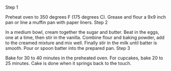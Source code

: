  Step 1

Preheat oven to 350 degrees F (175 degrees C). Grease and flour a 9x9 inch pan or line a muffin pan with paper liners.
Step 2

In a medium bowl, cream together the sugar and butter. Beat in the eggs, one at a time, then stir in the vanilla. Combine flour and baking powder, add to the creamed mixture and mix well. Finally stir in the milk until batter is smooth. Pour or spoon batter into the prepared pan.
Step 3

Bake for 30 to 40 minutes in the preheated oven. For cupcakes, bake 20 to 25 minutes. Cake is done when it springs back to the touch.
